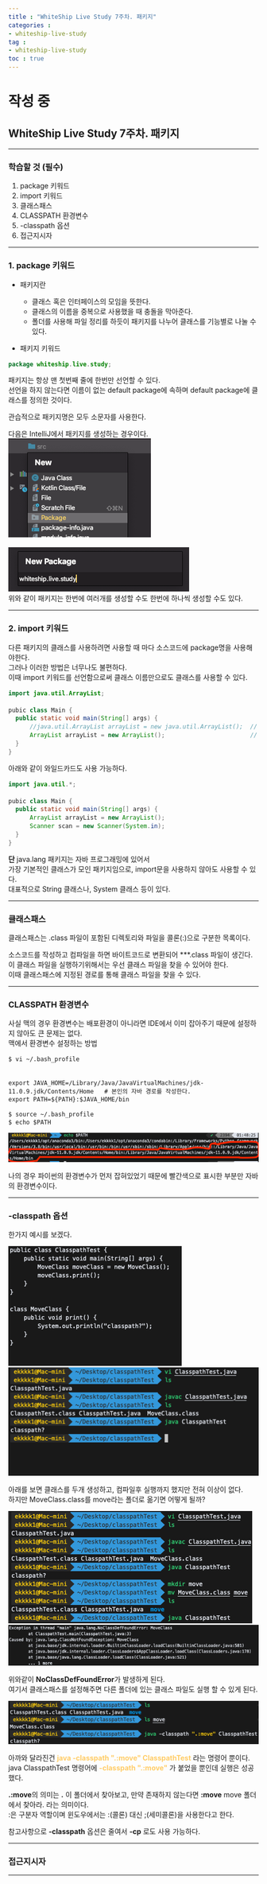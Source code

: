 ```yaml
---
title : "WhiteShip Live Study 7주차. 패키지"
categories :
- whiteship-live-study
tag :
- whiteship-live-study
toc : true
---
```


# 작성 중
## WhiteShip Live Study 7주차. 패키지

---

### 학습할 것 (필수)
1. package 키워드
2. import 키워드
3. 클래스패스
4. CLASSPATH 환경변수
5. -classpath 옵션
6. 접근지시자

---

### 1. package 키워드
- 패키지란 
  - 클래스 혹은 인터페이스의 모임을 뜻한다.
  - 클래스의 이름을 중복으로 사용했을 때 충돌을 막아준다.
  - 폴더를 사용해 파일 정리를 하듯이 패키지를 나누어 클래스를 기능별로 나눌 수 있다.

  
- 패키지 키워드
```java
package whiteship.live.study;
```

패키지는 항상 맨 첫번째 줄에 한번만 선언할 수 있다.  
선언을 하지 않는다면 이름이 없는 default package에 속하며 default package에 클래스를 정의한 것이다.  

관습적으로 패키지명은 모두 소문자를 사용한다.  

다음은 IntelliJ에서 패키지를 생성하는 경우이다.  
![error](/assets/images/whiteship-live-study/2020-12-27/package1.png)  
<br>
![error](/assets/images/whiteship-live-study/2020-12-27/package2.png)  
위와 같이 패키지는 한번에 여러개를 생성할 수도 한번에 하나씩 생성할 수도 있다.  

---

### 2. import 키워드
다른 패키지의 클래스를 사용하려면 사용할 때 마다 소스코드에 package명을 사용해야한다.  
그러나 이러한 방법은 너무나도 불편하다.  
이때 import 키워드를 선언함으로써 클래스 이름만으로도 클래스를 사용할 수 있다.

```java
import java.util.ArrayList;

pubic class Main {
  public static void main(String[] args) { 
      //java.util.ArrayList arrayList = new java.util.ArrayList();  // 이렇게 사용할 것을
      ArrayList arrayList = new ArrayList();                        // 이렇게 사용하게 해준다.
  }
}
```

아래와 같이 와일드카드도 사용 가능하다.  


```java
import java.util.*;

pubic class Main {
  public static void main(String[] args) { 
      ArrayList arrayList = new ArrayList();
      Scanner scan = new Scanner(System.in);
  }
}
```


**단** java.lang 패키지는 자바 프로그래밍에 있어서  
가장 기본적인 클래스가 모인 패키지임으로, import문을 사용하지 않아도 사용할 수 있다.  
대표적으로 String 클래스나, System 클래스 등이 있다.  

---

### 클래스패스

클래스패스는 .class 파일이 포함된 디렉토리와 파일을 콜론(:)으로 구분한 목록이다.  

소스코드를 작성하고 컴파일을 하면 바이트코드로 변환되어 ***.class 파일이 생긴다.  
이 클래스 파일을 실행하기위해서는 우선 클래스 파일을 찾을 수 있어야 한다.  
이때 클래스패스에 지정된 경로를 통해 클래스 파일을 찾을 수 있다.  

---

### CLASSPATH 환경변수

사실 맥의 경우 환경변수는 배포환경이 아니라면 IDE에서 이미 잡아주기 때문에 설정하지 않아도 큰 문제는 없다.  
맥에서 환경변수 설정하는 방법  

```shell
$ vi ~/.bash_profile


export JAVA_HOME=/Library/Java/JavaVirtualMachines/jdk-11.0.9.jdk/Contents/Home   # 본인의 자바 경로를 작성한다.
export PATH=${PATH}:$JAVA_HOME/bin
```

```shell
$ source ~/.bash_profile
$ echo $PATH
```

![error](/assets/images/whiteship-live-study/2020-12-27/classpath6.png)  

나의 경우 파이썬의 환경변수가 먼저 잡혀있었기 때문에 빨간색으로 표시한 부분만 자바의 환경변수이다.

---

### -classpath 옵션

한가지 예시를 보겠다.  

![error](/assets/images/whiteship-live-study/2020-12-27/classpath1.png)  
![error](/assets/images/whiteship-live-study/2020-12-27/classpath2.png)  

아래를 보면 클래스를 두개 생성하고, 컴파일후 실행까지 했지만 전혀 이상이 없다.  
하지만 MoveClass.class를 move라는 폴더로 옮기면 어떻게 될까?

![error](/assets/images/whiteship-live-study/2020-12-27/classpath3.png)  
![error](/assets/images/whiteship-live-study/2020-12-27/classpath4.png)  

위와같이 **NoClassDefFoundError**가 발생하게 된다.  
여기서 클래스패스를 설정해주면 다른 폴더에 있는 클래스 파일도 실행 할 수 있게 된다.

![error](/assets/images/whiteship-live-study/2020-12-27/classpath5.png)  

아까와 달라진건 **<span style="color: rgb(255, 204, 102)">java -classpath ".:move" ClasspathTest</span>** 라는 명령어 뿐이다.  
java ClasspathTest 명령어에 **<span style="color: rgb(255, 204, 102)">-classpath ".:move"</span>** 가 붙었을 뿐인데 실행은 성공했다.  

**.:move**의 의미는 **.** 이 폴더에서 찾아보고, 만약 존재하지 않는다면 **:move** move 폴더에서 찾아라. 라는 의미이다.  
:은 구분자 역할이며 윈도우에서는 :(콜론) 대신 ;(세미콜론)을 사용한다고 한다.  

참고사항으로 **-classpath** 옵션은 줄여서 **-cp** 로도 사용 가능하다.  

---

### 접근지시자

---





